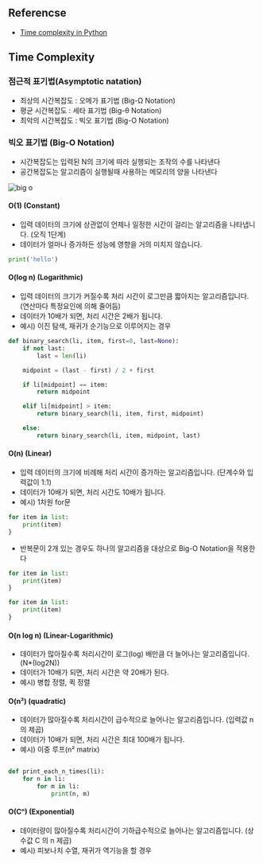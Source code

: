 ## Referencse
* [Time complexity in Python](https://github.com/takhyun12/Python-Essential-Training/blob/main/time%20complexity.md)

## Time Complexity

### 점근적 표기법(Asymptotic natation)
* 최상의 시간복잡도 : 오메가 표기법 (Big-Ω Notation)
* 평균 시간복잡도 : 세타 표기법 (Big-θ Notation)
* 최악의 시간복잡도 : 빅오 표기법 (Big-O Notation)

### 빅오 표기법 (Big-O Notation)
* 시간복잡도는 입력된 N의 크기에 따라 실행되는 조작의 수를 나타낸다
* 공간복잡도는 알고리즘이 실행될때 사용하는 메모리의 양을 나타낸다


![big o](https://user-images.githubusercontent.com/41291493/122162870-3b095c80-ceaf-11eb-83f8-e61c7a058ecb.png)

#### O(1) (Constant)
* 입력 데이터의 크기에 상관없이 언제나 일정한 시간이 걸리는 알고리즘을 나타냅니다. (오직 1단계)
* 데이터가 얼마나 증가하든 성능에 영향을 거의 미치지 않습니다. 

```python
print('hello')
```

#### O(log n) (Logarithmic)
* 입력 데이터의 크기가 커질수록 처리 시간이 로그만큼 짧아지는 알고리즘입니다. (연산마다 특정요인에 의해 줄어듬)
* 데이터가 10배가 되면, 처리 시간은 2배가 됩니다. 
* 예시) 이진 탐색, 재귀가 순기능으로 이루어지는 경우

```python
def binary_search(li, item, first=0, last=None):
	if not last:
		last = len(li)

	midpoint = (last - first) / 2 + first

	if li[midpoint] == item:
		return midpoint

	elif li[midpoint] > item:
		return binary_search(li, item, first, midpoint)

	else:
		return binary_search(li, item, midpoint, last)
```

#### O(n) (Linear)
* 입력 데이터의 크기에 비례해 처리 시간이 증가하는 알고리즘입니다. (단계수와 입력값이 1:1)
* 데이터가 10배가 되면, 처리 시간도 10배가 됩니다. 
* 예시) 1차원 for문

```python
for item in list:
    print(item)
}
```

* 반복문이 2개 있는 경우도 하나의 알고리즘을 대상으로 Big-O Notation을 적용한다

```python
for item in list:
    print(item)
}

for item in list:
    print(item)
}
```

#### O(n log n) (Linear-Logarithmic)
* 데이터가 많아질수록 처리시간이 로그(log) 배만큼 더 늘어나는 알고리즘입니다. (N*(log2N))
* 데이터가 10배가 되면, 처리 시간은 약 20배가 된다. 
* 예시) 병합 정렬, 퀵 정렬

#### O(n²) (quadratic)
* 데이터가 많아질수록 처리시간이 급수적으로 늘어나는 알고리즘입니다. (입력값 n의 제곱)
* 데이터가 10배가 되면, 처리 시간은 최대 100배가 됩니다. 
* 예시) 이중 루프(n² matrix)

```python

def print_each_n_times(li):
    for n in li:
        for m in li:
            print(n, m)
```


#### O(Cⁿ) (Exponential)
* 데이터량이 많아질수록 처리시간이 기하급수적으로 늘어나는 알고리즘입니다. (상수값 C 의 n 제곱)
* 예시) 피보나치 수열, 재귀가 역기능을 할 경우
